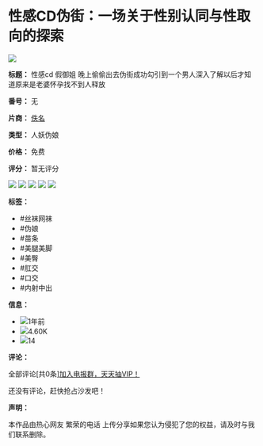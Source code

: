 # 性感CD伪街：一场关于性别认同与性取向的探索

![](https://cdn.uaa010.com/file/bucket-media/image/cover/6727146f04a14cdfbd7ba4145d7d6bdc.webp)

**标题：** 性感cd 假御姐 晚上偷偷出去伪街成功勾引到一个男人深入了解以后才知道原来是老婆怀孕找不到人释放

**番号：** 无

**片商：** [佚名](/video/author?id=818032579168047104)

**类型：** 人妖伪娘

**价格：** 免费

**评分：** 暂无评分

![](/image/star_icon.svg) ![](/image/star_icon.svg) ![](/image/star_icon.svg) ![](/image/star_icon.svg) ![](/image/star_icon.svg)

**标签：**

*   #丝袜网袜
*   #伪娘
*   #苗条
*   #美腿美脚
*   #美臀
*   #肛交
*   #口交
*   #内射中出

**信息：**

*   ![](/image/clock.svg)1年前
*   ![](/image/view.svg)4.60K
*   ![](/image/collect.svg)14

**评论：**

全部评论[共0条][加入电报群，天天抽VIP！](https://t.me/uaagroup)

还没有评论，赶快抢占沙发吧！

**声明：**

本作品由热心网友 繁荣的电话 上传分享如果您认为侵犯了您的权益，请及时与我们联系删除。
